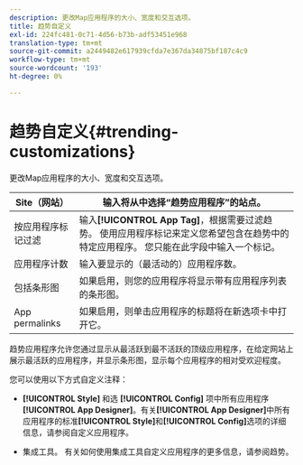 ```yaml
---
description: 更改Map应用程序的大小、宽度和交互选项。
title: 趋势自定义
exl-id: 224fc481-0c71-4d56-b73b-adf53451e968
translation-type: tm+mt
source-git-commit: a2449482e617939cfda7e367da34875bf187c4c9
workflow-type: tm+mt
source-wordcount: '193'
ht-degree: 0%

---
```


# 趋势自定义{#trending-customizations}

更改Map应用程序的大小、宽度和交互选项。

| Site（网站） | 输入将从中选择“趋势应用程序”的站点。 |
|---|---|
| 按应用程序标记过滤 | 输入&#x200B;**[!UICONTROL App Tag]**，根据需要过滤趋势。 使用应用程序标记来定义您希望包含在趋势中的特定应用程序。 您只能在此字段中输入一个标记。 |
| 应用程序计数 | 输入要显示的（最活动的）应用程序数。 |
| 包括条形图 | 如果启用，则您的应用程序将显示带有应用程序列表的条形图。 |
| App permalinks | 如果启用，则单击应用程序的标题将在新选项卡中打开它。 |

趋势应用程序允许您通过显示从最活跃到最不活跃的顶级应用程序，在给定网站上展示最活跃的应用程序，并显示条形图，显示每个应用程序的相对受欢迎程度。

您可以使用以下方式自定义注释：

* **[!UICONTROL Style]** 和选 **[!UICONTROL Config]** 项中所有应用程序 **[!UICONTROL App Designer]**。有关&#x200B;**[!UICONTROL App Designer]**&#x200B;中所有应用程序的标准&#x200B;**[!UICONTROL Style]**&#x200B;和&#x200B;**[!UICONTROL Config]**&#x200B;选项的详细信息，请参阅自定义应用程序。

* 集成工具。 有关如何使用集成工具自定义应用程序的更多信息，请参阅趋势。
